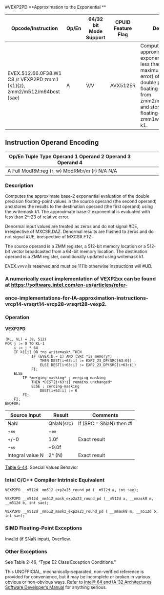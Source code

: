 #VEXP2PD
**Approximation to the Exponential **

| Opcode/Instruction                                                      | Op/En | 64/32 bit Mode Support | CPUID Feature Flag | Description                                                                                                                                                                                                                                |
| ----------------------------------------------------------------------- | ----- | ---------------------- | ------------------ | ------------------------------------------------------------------------------------------------------------------------------------------------------------------------------------------------------------------------------------------ |
| EVEX.512.66.0F38.W1 C8 /r VEXP2PD zmm1 {k1}{z}, zmm2/m512/m64bcst {sae} | A     | V/V                    | AVX512ER           | Computes approximations to the exponential 2^x (with less than 2^-23 of maximum relative error) of the packed double precision floating-point values from zmm2/m512/m64bcst and stores the floating-point result in zmm1with writemask k1. |

## Instruction Operand Encoding

| Op/En Tuple Type Operand 1 Operand 2 Operand 3 Operand 4 |     |     |     |     |     |
| -------------------------------------------------------- | --- | --- | --- | --- | --- |
| A Full ModRM:reg (r, w) ModRM:r/m (r) N/A N/A            |     |     |     |     |     |

### Description

Computes the approximate base-2 exponential evaluation of the double precision floating-point values in the source operand (the second operand) and stores the results to the destination operand (the first operand) using the writemask k1. The approximate base-2 exponential is evaluated with less than 2^-23 of relative error.

Denormal input values are treated as zeros and do not signal #​​​DE, irrespective of MXCSR.DAZ. Denormal results are flushed to zeros and do not signal #​​UE, irrespective of MXCSR.FTZ.

The source operand is a ZMM register, a 512-bit memory location or a 512-bit vector broadcasted from a 64-bit memory location. The destination operand is a ZMM register, conditionally updated using writemask k1.

EVEX.vvvv is reserved and must be 1111b otherwise instructions will #​​​UD.

### A numerically exact implementation of VEXP2xx can be found at https://software.intel.com/en-us/articles/refer-

### ence-implementations-for-IA-approximation-instructions-vrcp14-vrsqrt14-vrcp28-vrsqrt28-vexp2.

### Operation

#### VEXP2PD

```
(KL, VL) = (8, 512)
FOR j := 0 TO KL-1
    i := j * 64
    IF k1[j] OR *no writemask* THEN
            IF (EVEX.b = 1) AND (SRC *is memory*)
                THEN DEST[i+63:i] := EXP2_23_DP(SRC[63:0])
                ELSE DEST[i+63:i] := EXP2_23_DP(SRC[i+63:i])
            FI;
    ELSE
        IF *merging-masking* ; merging-masking
            THEN *DEST[i+63:i] remains unchanged*
            ELSE ; zeroing-masking
                DEST[i+63:i] := 0
        FI;
    FI;
ENDFOR;

```

| Source Input     | Result    | Comments                 |
| ---------------- | --------- | ------------------------ |
| NaN              | QNaN(src) | If (SRC = SNaN) then #​I |
| +∞               | +∞        |                          |
| +/-0             | 1.0f      | Exact result             |
| -∞               | +0.0f     |                          |
| Integral value N | 2^ (N)    | Exact result             |

[Table 6-44](/x86/vexp2pd#tbl-6-44). Special Values Behavior

### Intel C/C++ Compiler Intrinsic Equivalent

```
VEXP2PD __m512d _mm512_exp2a23_round_pd (__m512d a, int sae);

```

```
VEXP2PD __m512d _mm512_mask_exp2a23_round_pd (__m512d a, __mmask8 m, __m512d b, int sae);

```

```
VEXP2PD __m512d _mm512_maskz_exp2a23_round_pd ( __mmask8 m, __m512d b, int sae);

```

### SIMD Floating-Point Exceptions

Invalid (if SNaN input), Overflow.

### Other Exceptions

See Table 2-46, “Type E2 Class Exception Conditions.”

This UNOFFICIAL, mechanically-separated, non-verified reference is provided for convenience, but it may be
incomplete or broken in various obvious or non-obvious
ways. Refer to [Intel® 64 and IA-32 Architectures Software Developer’s Manual](https://software.intel.com/en-us/download/intel-64-and-ia-32-architectures-sdm-combined-volumes-1-2a-2b-2c-2d-3a-3b-3c-3d-and-4) for anything serious.

